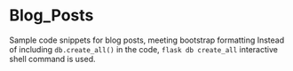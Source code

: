 # Blog_Posts
Sample code snippets for blog posts, meeting bootstrap formatting
Instead of including `db.create_all()` in the code, `flask db create_all` interactive shell command is used.

